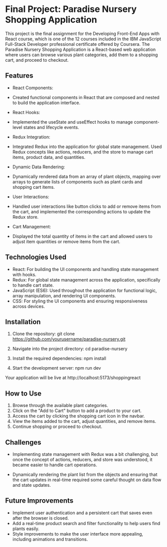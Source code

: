 # Final Project: Paradise Nursery Shopping Application

This project is the final assignment for the Developing Front-End Apps with React course, which is one of the 12 courses included in the IBM JavaScript Full-Stack Developer professional certificate offered by Coursera. The Paradise Nursery Shopping Application is a React-based web application where users can browse various plant categories, add them to a shopping cart, and proceed to checkout.

## Features

- React Components:

* Created functional components in React that are composed and nested to build the application interface.

- React Hooks:

* Implemented the useState and useEffect hooks to manage component-level states and lifecycle events.

- Redux Integration:

* Integrated Redux into the application for global state management. Used Redux concepts like actions, reducers, and the store to manage cart items, product data, and quantities.

- Dynamic Data Rendering:

* Dynamically rendered data from an array of plant objects, mapping over arrays to generate lists of components such as plant cards and shopping cart items.

- User Interactions:

* Handled user interactions like button clicks to add or remove items from the cart, and implemented the corresponding actions to update the Redux store.

- Cart Management:

* Displayed the total quantity of items in the cart and allowed users to adjust item quantities or remove items from the cart.

## Technologies Used

- React: For building the UI components and handling state management with hooks.
- Redux: For global state management across the application, specifically to handle cart state.
- JavaScript (ES6): Used throughout the application for functional logic, array manipulation, and rendering UI components.
- CSS: For styling the UI components and ensuring responsiveness across devices.

## Installation

1. Clone the repository:
   git clone https://github.com/yourusername/paradise-nursery.git

2. Navigate into the project directory:
   cd paradise-nursery

3. Install the required dependencies:
   npm install

4. Start the development server:
   npm run dev

Your application will be live at http://localhost:5173/shoppingreact

## How to Use

1. Browse through the available plant categories.
2. Click on the "Add to Cart" button to add a product to your cart.
3. Access the cart by clicking the shopping cart icon in the navbar.
4. View the items added to the cart, adjust quantities, and remove items.
5. Continue shopping or proceed to checkout.

## Challenges

- Implementing state management with Redux was a bit challenging, but once the concept of actions, reducers, and store was understood, it became easier to handle cart operations.

- Dynamically rendering the plant list from the objects and ensuring that the cart updates in real-time required some careful thought on data flow and state updates.

## Future Improvements

- Implement user authentication and a persistent cart that saves even after the browser is closed.
- Add a real-time product search and filter functionality to help users find plants easily.
- Style improvements to make the user interface more appealing, including animations and transitions.

